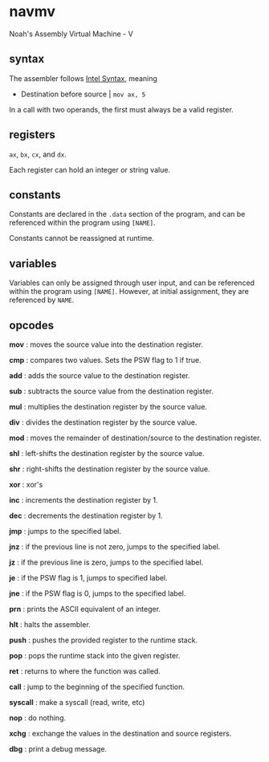 # navmv

Noah's Assembly Virtual Machine - V

## syntax

The assembler follows [Intel Syntax](https://en.wikipedia.org/wiki/X86_assembly_language#syntax), meaning
- Destination before source     | `mov ax, 5`

In a call with two operands, the first must always be a valid register.

## registers

`ax`, `bx`, `cx`, and `dx`.

Each register can hold an integer or string value.

## constants

Constants are declared in the `.data` section of the program, and can be referenced within the program using `[NAME]`.

Constants cannot be reassigned at runtime.

## variables

Variables can only be assigned through user input, and can be referenced within the program using `[NAME]`. However, at initial assignment, they are referenced by `NAME`.

## opcodes

**mov** : moves the source value into the destination register.

**cmp** : compares two values. Sets the PSW flag to 1 if true.

**add** : adds the source value to the destination register.

**sub** : subtracts the source value from the destination register.

**mul** : multiplies the destination register by the source value.

**div** : divides the destination register by the source value.

**mod** : moves the remainder of destination/source to the destination register.

**shl** : left-shifts the destination register by the source value.

**shr** : right-shifts the destination register by the source value.

**xor** : xor's

**inc** : increments the destination register by 1.

**dec** : decrements the destination register by 1.

**jmp** : jumps to the specified label.

**jnz** : if the previous line is not zero, jumps to the specified label.

**jz** : if the previous line is zero, jumps to the specified label.

**je** : if the PSW flag is 1, jumps to specified label.

**jne** : if the PSW flag is 0, jumps to the specified label.

**prn** : prints the ASCII equivalent of an integer.

**hlt** : halts the assembler.

**push** : pushes the provided register to the runtime stack.

**pop** : pops the runtime stack into the given register.

**ret** : returns to where the function was called.

**call** : jump to the beginning of the specified function.

**syscall** : make a syscall (read, write, etc)

**nop** : do nothing.

**xchg** : exchange the values in the destination and source registers.

**dbg** : print a debug message.